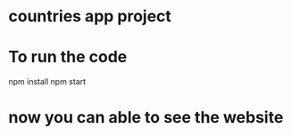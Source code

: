 # countries app project
# To run the code 
npm install
npm start

# now you can able to see the website
